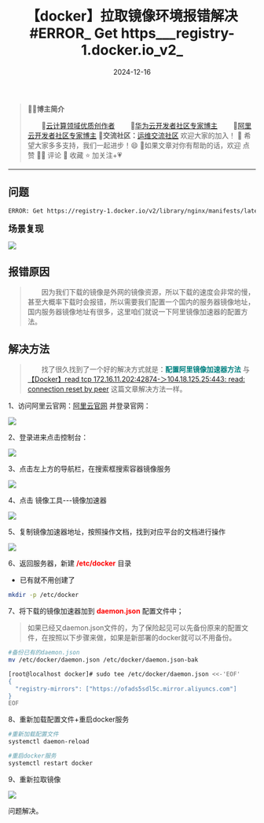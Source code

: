 ﻿---
title: 【docker】拉取镜像环境报错解决#ERROR_ Get https___registry-1.docker.io_v2_
icon: circle-info
order: 1
category:
  - Linux
  - Docker
tag:
  - Linux
  - Docker
  - 运维
pageview: false
date: 2024-12-16
comment: false
breadcrumb: false
---

>👨‍🎓**博主简介**
>
>&emsp;&emsp;🏅[云计算领域优质创作者](https://blog.csdn.net/liu_chen_yang?type=blog)
>&emsp;&emsp;🏅[华为云开发者社区专家博主](https://bbs.huaweicloud.com/community/myblog)
>&emsp;&emsp;🏅[阿里云开发者社区专家博主](https://developer.aliyun.com/my?spm=a2c6h.13148508.setting.3.21fc4f0eCmz1v3#/article?_k=zooqoz)
>💊**交流社区：**[运维交流社区](https://bbs.csdn.net/forums/lcy) 欢迎大家的加入！
>🐋 希望大家多多支持，我们一起进步！😄
>🎉如果文章对你有帮助的话，欢迎 点赞 👍🏻 评论 💬 收藏 ⭐️ 加关注+💗

---

## 问题

```bash
ERROR: Get https://registry-1.docker.io/v2/library/nginx/manifests/latest: Get https://auth.docker.io/token?scope=repository%3Alibrary%2Fnginx%3Apull&service=registry.docker.io: net/http: request canceled while waiting for connection (Client.Timeout exceeded while awaiting headers)
```
<font size=4>**场景复现**</font>

![](https://lcy-blog.oss-cn-beijing.aliyuncs.com/blog/202412161503753.png)

## 报错原因
>&emsp;&emsp;因为我们下载的镜像是外网的镜像资源，所以下载的速度会非常的慢，甚至大概率下载时会报错，所以需要我们配置一个国内的服务器镜像地址，国内服务器镜像地址有很多，这里咱们就说一下阿里镜像加速器的配置方法。

## 解决方法
>&emsp;&emsp;找了很久找到了一个好的解决方式就是：<font color=teal>**配置阿里镜像加速器方法**</font>
>与 [【Docker】read tcp 172.16.11.202:42874-＞104.18.125.25:443: read: connection reset by peer](https://liucy.blog.csdn.net/article/details/127897592) 这篇文章解决方法一样。

1、访问阿里云官网：[阿里云官网](https://promotion.aliyun.com/ntms/act/kubernetes.html)     并登录官网：

![](https://lcy-blog.oss-cn-beijing.aliyuncs.com/blog/202412161503881.png)

2、登录进来点击控制台：

![](https://lcy-blog.oss-cn-beijing.aliyuncs.com/blog/202412161503948.png)

3、点击左上方的导航栏，在搜索框搜索容器镜像服务


![](https://lcy-blog.oss-cn-beijing.aliyuncs.com/blog/202412161503265.png)

4、点击 镜像工具---镜像加速器

![](https://lcy-blog.oss-cn-beijing.aliyuncs.com/blog/202412161503106.png)

5、复制镜像加速器地址，按照操作文档，找到对应平台的文档进行操作

![](https://lcy-blog.oss-cn-beijing.aliyuncs.com/blog/202412161503795.png)

6、返回服务器，新建 <font color=red> **/etc/docker** </font>目录

* 已有就不用创建了

```bash
mkdir -p /etc/docker
```


7、将下载的镜像加速器加到 <font color=red>**daemon.json** </font>配置文件中；
>如果已经又daemon.json文件的，为了保险起见可以先备份原来的配置文件，在按照以下步骤来做，如果是新部署的docker就可以不用备份。

```bash
#备份已有的daemon.json
mv /etc/docker/daemon.json /etc/docker/daemon.json-bak
```
```bash
[root@localhost docker]# sudo tee /etc/docker/daemon.json <<-'EOF'
{
  "registry-mirrors": ["https://ofads5sdl5c.mirror.aliyuncs.com"]
}
EOF
```
8、重新加载配置文件+重启docker服务

```bash
#重新加载配置文件
systemctl daemon-reload

#重启docker服务
systemctl restart docker
```

9、重新拉取镜像


![](https://lcy-blog.oss-cn-beijing.aliyuncs.com/blog/202412161503452.png)


问题解决。


